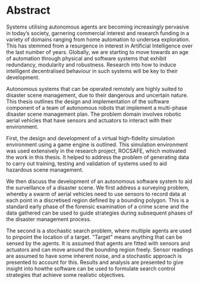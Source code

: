 # Abstract

Systems utilising autonomous agents are becoming increasingly pervasive in today’s society, garnering commercial interest and research funding in a variety of domains ranging from home automation to undersea exploration. This has stemmed from a resurgence in interest in Artificial Intelligence over the last number of years. Globally, we are starting to move towards an age of automation through physical and software systems that exhibit redundancy, modularity and robustness. Research into how to induce intelligent decentralised behaviour in such systems will be key to their development.

Autonomous systems that can be operated remotely are highly suited to disaster scene management, due to their dangerous and uncertain nature. This thesis outlines the design and implementation of the software component of a team of autonomous robots that implement a multi-phase disaster scene management plan. The problem domain involves robotic aerial vehicles that have sensors and actuators to interact with their environment.

First, the design and development of a virtual high-fidelity simulation environment using a game engine is outlined. This simulation environment was used extensively in the research project, ROCSAFE, which motivated the work in this thesis. It helped to address the problem of generating data to carry out training, testing and validation of systems used to aid hazardous scene management.

We then discuss the development of an autonomous software system to aid the surveillance of a disaster scene. We first address a surveying problem, whereby a swarm of aerial vehicles need to use sensors to record data at each point in a discretised region defined by a bounding polygon. This is a standard early phase of the forensic examination of a crime scene and the data gathered can be used to guide strategies during subsequent phases of the disaster management process.

The second is a stochastic search problem, where multiple agents are used to pinpoint the location of a target. "Target" means anything that can be sensed by the agents. It is assumed that agents are fitted with sensors and actuators and can move around the bounding region freely. Sensor readings are assumed to have some inherent noise, and a stochastic approach is presented to account for this. Results and analysis are presented to give insight into howthe software can be used to formulate search control strategies that achieve some realistic objectives.
